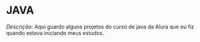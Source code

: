 # JAVA

_Descrição_: Aqui guardo alguns projetos do curso de java da Alura que eu fiz quando estava iniciando meus estudos.
